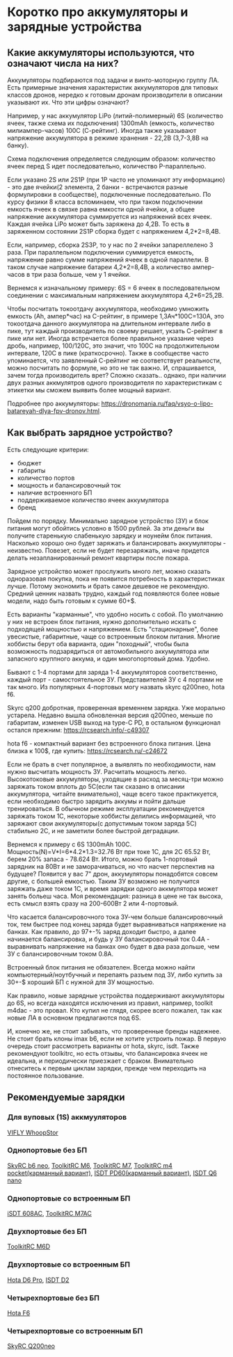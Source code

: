 # Коротко про аккумуляторы и зарядные устройства

## Какие аккумуляторы используются, что означают числа на них?

Аккумуляторы подбираются под задачи и винто-моторную группу ЛА. Есть примерные значения характеристик аккумуляторов для типовых классов дронов, нередко к готовым дронам производители в описании указывают их. Что эти цифры означают?

Например, у нас аккумулятор LiPo (литий-полимерный) 6S (количество ячеек, также схема их подключения) 1300mAh (емкость, количество милиампер-часов) 100C (С-рейтинг). Иногда также указывают напряжение аккумулятора в режиме хранения - 22,2В (3,7-3,8В на банку).

Схема подключения определяется следующим образом: количество ячеек перед S идет последовательно, количество P-параллельно.

Если указано 2S или 2S1P (при 1Р часто не упоминают эту информацию) - это две ячейки(2 элемента, 2 банки - встречаются разные формулировки в сообществе), подключенные последовательно. По курсу физики 8 класса вспоминаем, что при таком подключении емкость ячеек в связке равна емкости одной ячейки, а общее напряжение аккумулятора суммируется из напряжений всех ячеек. Каждая ячейка LiPo может быть заряжена до 4,2В. То есть в заряженном состоянии 2S1P сборка будет с напряжением 4,2\*2=8,4В.

Если, например, сборка 2S3P, то у нас по 2 ячейки запареллелено 3 раза. При параллельном подключении суммируется емкость, напряжение равно сумме напряжений ячеек в одной параллели. В таком случае напряжение батареи 4,2\*2=8,4В, а количество ампер-часов в три раза больше, чем у 1 ячейки.

Вернемся к изначальному примеру: 6S = 6 ячеек в последовательном соединении с максимальным напряжением аккумулятора 4,2\*6=25,2В.

Чтобы посчитать токоотдачу аккумулятора, необходимо умножить емкость (Ah, ампер\*час) на C-рейтинг, в примере 1,3Ач\*100С=130А, это токоотдача данного аккумулятора на длительном интервале либо в пике, тут каждый производитель по своему решает, укзать С-рейтинг в пике или нет. Иногда встречается более правильное указание через дробь, например, 100/120С, это значит, что 100С на продолжительном интервале, 120С в пике (краткосрочно). Также в сообществе часто упоминается, что заявленный С-рейтинг не соответствует реальности, можно посчитать по формуле, но это не так важно. И, спрашивается, зачем тогда производитель врет? Сложно сказать.. однако, при наличии двух разных аккмулятров одного производителя по характеристикам с этикетки мы сможем выявить более мощный вариант.

Подробнее про аккумуляторы: https://dronomania.ru/faq/vsyo-o-lipo-batareyah-dlya-fpv-dronov.html.

## Как выбрать зарядное устройство?

Есть следующие критерии:

- бюджет
- габариты
- количество портов
- мощность и балансировочный ток
- наличие встроенного БП
- поддерживаемое количество ячеек аккумулятора
- бренд

Пойдем по порядку. Минимально зарядное устройство (ЗУ) и блок питания могут обойтись условно в 1500 рублей. За эти деньги вы получите старенькую слабенькую зарядку и ноунейм блок питания. Насколько хорошо оно будет заряжать и балансировать аккумуляторы - неизвестно. Повезет, если не будет перезаряжать, иначе придется делать незапланированный ремонт квартиры после пожара.

Зарядное устройство может прослужить много лет, можно сказать одноразовая покупка, пока не появится потребность в характеристиках лучше. Потому экономить и брать самое дешевое не рекомендую. Средний ценник назвать трудно, каждый год появляются более новые модели, надо быть готовым к сумме 60+$.

Есть варианты "карманные", что удобно носить с собой. По умолчанию у них не встроен блок питания, нужно дополнительно искать с подходящей мощностью и напряжением. Есть "стационарные", более увесистые, габаритные, чаще со встроенным блоком питания. Многие хоббисты берут оба варианта, один "походный", чтобы была возможность подзарядиться от автомобильного аккумулятора или запасного круппного аккума, и один многопортовый дома. Удобно.

Бывают с 1-4 портами для заряда 1-4 аккумуляторов соответственно, каждый порт - самостоятельное ЗУ. Представителей ЗУ с 4 портами не так много. Из популярных 4-портовых могу назвать skyrc q200neo, hota f6.

Skyrc q200 добротная, проверенная временнем зарядка. Уже морально устарела. Недавно вышла обновленная версия q200neo, меньше по габаритам, изменен USB выход на type-C PD, в остальном функционал остался прежним: https://rcsearch.info/-c49307

hota f6 - компактный вариант без встроенного блока питания. Цена близка к 100$, где купить: https://rcsearch.ru/-c24672

Если не брать в счет популярное, а выявлять по необходимости, нам нужно высчитать мощность ЗУ.
Расчитать мощность легко. Высокотоковые аккумуляторы, уходящие в расход за месяц-три можно заряжать током вплоть до 5С(если так сказано в описании аккумулятора, читайте внимательно), чаще всего такое практикуется, если необходимо быстро зарядить аккумы и пойти дальше тренироваться. В обычном режиме эксплуатации рекомендуется заряжать током 1С, некоторые хоббисты делились информацией, что заряжают свои аккумуляторы(с допустимым током заряда 5С) стабильно 2С, и не заметили более быстрой деградации.

Вернемся к примеру с 6S 1300mAh 100C. Мощность(N)=V\*I=6\*4.2\*1.3=32.76 Вт при токе 1С, для 2С 65.52 Вт, берем 20% запаса - 78.624 Вт. Итого, можно брать 1-портовый зарядник на 80Вт и не заморачиваться, но что насчет перспектив на будущее? Появится у вас 7" дрон, аккумуляторы понадобятся совсем другие, с большей емкостью. Таким ЗУ возможно не получится заряжать даже током 1С, и время зарядки одного аккмулятора может занять больеш часа. Моя рекомендация: разница в цене не так высока, есть смысл взять сразу на 200-600Вт 2 или 4-портовый.

Что касается балансировочного тока ЗУ-чем больше балансировочный ток, тем быстрее под конец заряда будет выравниваться напряжение на банках. Как правило, до 97+-% заряд доходит быстро, а далее начинается балансировка, и будь у ЗУ балансировочный ток 0.4А - выравнивать напряжение на банках оно будет в два раза дольше, чем ЗУ с балансировочным током 0.8А.

Встроенный блок питания не обязателен. Всегда можно найти компьютерный/ноутбучный и перепаять разъем под ЗУ, либо купить за 30+-$ хороший БП с нужной для ЗУ мощностью.

Как правило, новые зарядные устройства поддерживают аккумуляторы до 6S, но всегда находятся исключения из правил, например, toolkit m4dac - это провал. Кто купил не глядя, скорее всего пожалел, так как новые ЛА в основном предлагаются под 6S.

И, конечно же, не стоит забывать, что проверенные бренды надежнее. Не стоит брать клоны imax b6, если не хотите устроить пожар. В первую очередь стоит рассмотреть варианты от hota, skyrc, isdt. Также рекомендуют toolkitrc, но есть отзывы, что балансировка ячеек не идеальна, и периодически приезжает с браком. Внимательно отнеситесь к первым циклам зарядки, прежде чем переходить на постоянное пользование.

## Рекомендуемые зарядки

### Для вуповых (1S) аккмууляторов

[VIFLY WhoopStor](https://rcsearch.ru/-c46257)

### Однопортовые без БП

[SkyRC b6 neo](https://rcsearch.ru/-c47308), 
[ToolkitRC M6](https://rcsearch.ru/-c6063), [ToolkitRC M7](https://rcsearch.ru/-c25346), [ToolkitRC m4 pocket(карманный вариант)](https://rcsearch.ru/-c32468),
[ISDT PD60(карманный вариант)](https://rcsearch.ru/-c16236), [ISDT Q6 nano](https://rcsearch.ru/-c14405)

### Однопортовые со встроенным БП

[iSDT 608AC](https://rcsearch.ru/-c8911),
[ToolkitRC M7AC](https://rcsearch.ru/-c39020)

### Двухпортовые без БП

[ToolkitRC M6D](https://rcsearch.ru/?s=toolkit+m6d)

### Двухпортовые со встроенным БП

[Hota D6 Pro](https://rcsearch.ru/-c5511),
[ISDT D2](https://rcsearch.ru/-c2175)
### Четырехпортовые без БП

[Hota F6](https://rcsearch.ru/-c24672)

### Четырехпортовые со встроенным БП

[SkyRC Q200neo](https://rcsearch.info/-c49307)
